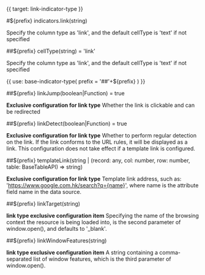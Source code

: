 {{ target: link-indicator-type }}

#${prefix} indicators.link(string)

Specify the column type as 'link', and the default cellType is 'text' if not specified

##${prefix} cellType(string) = 'link'

Specify the column type as 'link', and the default cellType is 'text' if not specified

{{ use: base-indicator-type(
    prefix = '##'+${prefix}
) }}

##${prefix} linkJump(boolean|Function) = true

**Exclusive configuration for link type** Whether the link is clickable and can be redirected

##${prefix} linkDetect(boolean|Function) = true

**Exclusive configuration for link type** Whether to perform regular detection on the link. If the link conforms to the URL rules, it will be displayed as a link. This configuration does not take effect if a template link is configured.

##${prefix} templateLink(string | (record: any, col: number, row: number, table: BaseTableAPI) => string)

**Exclusive configuration for link type** Template link address, such as: 'https://www.google.com.hk/search?q={name}', where name is the attribute field name in the data source.

##${prefix} linkTarget(string)

**link type exclusive configuration item** Specifying the name of the browsing context the resource is being loaded into, is the second parameter of window.open(), and defaults to '\_blank'.

##${prefix} linkWindowFeatures(string)

**link type exclusive configuration item** A string containing a comma-separated list of window features, which is the third parameter of window.open().
